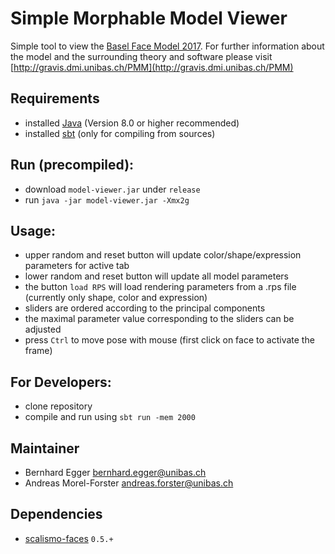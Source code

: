  # Simple Morphable Model Viewer
 
 Simple tool to view the [Basel Face Model 2017](http://faces.cs.unibas.ch/bfm/bfm2017.html).
 For further information about the model and the surrounding theory and software please visit [http://gravis.dmi.unibas.ch/PMM](http://gravis.dmi.unibas.ch/PMM)

## Requirements
- installed [Java](http://www.oracle.com/technetwork/java/javase/downloads/index.html) (Version 8.0 or higher recommended)
- installed [sbt](http://www.scala-sbt.org/release/tutorial/Setup.html) (only for compiling from sources)

## Run (precompiled):
- download `model-viewer.jar` under `release`
- run `java -jar model-viewer.jar -Xmx2g`

## Usage:
- upper random and reset button will update color/shape/expression parameters for active tab
- lower random and reset button will update all model parameters
- the button `load RPS` will load rendering parameters from a .rps file (currently only shape, color and expression)
- sliders are ordered according to the principal components
- the maximal parameter value corresponding to the sliders can be adjusted
- press `Ctrl` to move pose with mouse (first click on face to activate the frame)
 
## For Developers:
- clone repository
- compile and run using `sbt run -mem 2000`

## Maintainer

- Bernhard Egger <bernhard.egger@unibas.ch>
- Andreas Morel-Forster <andreas.forster@unibas.ch>

## Dependencies

- [scalismo-faces](https://github.com/unibas-gravis/scalismo-faces) `0.5.+`
